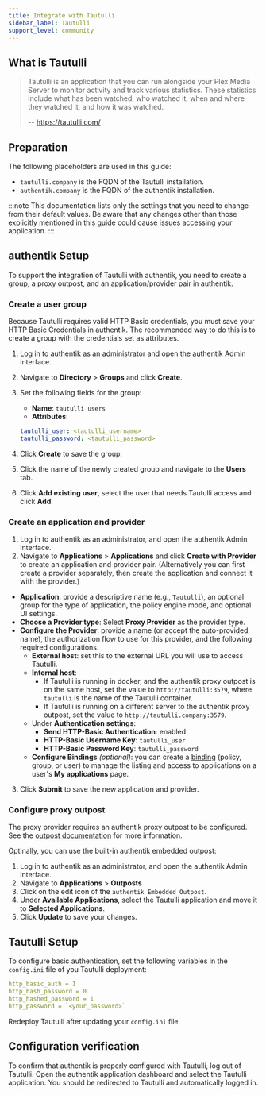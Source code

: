 ```yaml
---
title: Integrate with Tautulli
sidebar_label: Tautulli
support_level: community
---
```


## What is Tautulli

> Tautulli is an application that you can run alongside your Plex Media Server to monitor activity and track various statistics. These statistics include what has been watched, who watched it, when and where they watched it, and how it was watched.
>
> -- https://tautulli.com/

## Preparation

The following placeholders are used in this guide:

- `tautulli.company` is the FQDN of the Tautulli installation.
- `authentik.company` is the FQDN of the authentik installation.

:::note
This documentation lists only the settings that you need to change from their default values. Be aware that any changes other than those explicitly mentioned in this guide could cause issues accessing your application.
:::

## authentik Setup

To support the integration of Tautulli with authentik, you need to create a group, a proxy outpost, and an application/provider pair in authentik.

### Create a user group

Because Tautulli requires valid HTTP Basic credentials, you must save your HTTP Basic Credentials in authentik. The recommended way to do this is to create a group with the credentials set as attributes.

1. Log in to authentik as an administrator and open the authentik Admin interface.
2. Navigate to **Directory** > **Groups** and click **Create**.
3. Set the following fields for the group:
    - **Name**: `tautulli users`
    - **Attributes**:

    ```yaml
    tautulli_user: <tautulli_username>
    tautulli_password: <tautulli_password>
    ```

4. Click **Create** to save the group.
5. Click the name of the newly created group and navigate to the **Users** tab.
6. Click **Add existing user**, select the user that needs Tautulli access and click **Add**.

### Create an application and provider

1. Log in to authentik as an administrator, and open the authentik Admin interface.
2. Navigate to **Applications** > **Applications** and click **Create with Provider** to create an application and provider pair. (Alternatively you can first create a provider separately, then create the application and connect it with the provider.)

- **Application**: provide a descriptive name (e.g., `Tautulli`), an optional group for the type of application, the policy engine mode, and optional UI settings.
- **Choose a Provider type**: Select **Proxy Provider** as the provider type.
- **Configure the Provider**: provide a name (or accept the auto-provided name), the authorization flow to use for this provider, and the following required configurations.
    - **External host**: set this to the external URL you will use to access Tautulli.
    - **Internal host**:
        - If Tautulli is running in docker, and the authentik proxy outpost is on the same host, set the value to `http://tautulli:3579`, where `tautulli` is the name of the Tautulli container.
        - If Tautulli is running on a different server to the authentik proxy outpost, set the value to `http://tautulli.company:3579`.
    - Under **Authentication settings**:
        - **Send HTTP-Basic Authentication**: enabled
        - **HTTP-Basic Username Key**: `tautulli_user`
        - **HTTP-Basic Password Key**: `tautulli_password`
    - **Configure Bindings** _(optional)_: you can create a [binding](/docs/add-secure-apps/flows-stages/bindings/) (policy, group, or user) to manage the listing and access to applications on a user's **My applications** page.

3. Click **Submit** to save the new application and provider.

### Configure proxy outpost

The proxy provider requires an authentik proxy outpost to be configured. See the [outpost documentation](../../../docs/add-secure-apps/outposts/index.mdx#create-and-configure-an-outpost) for more information.

Optinally, you can use the built-in authentik embedded outpost:

1. Log in to authentik as an administrator, and open the authentik Admin interface.
2. Navigate to **Applications** > **Outposts**
3. Click on the edit icon of the `authentik Embedded Outpost`.
4. Under **Available Applications**, select the Tautulli application and move it to **Selected Applications**.
5. Click **Update** to save your changes.

## Tautulli Setup

To configure basic authentication, set the following variables in the `config.ini` file of you Tautulli deployment:

```yaml title="config.ini"
http_basic_auth = 1
http_hash_password = 0
http_hashed_password = 1
http_password = `<your_password>`
```

Redeploy Tautulli after updating your `config.ini` file.

## Configuration verification

To confirm that authentik is properly configured with Tautulli, log out of Tautulli. Open the authentik application dashboard and select the Tautulli application. You should be redirected to Tautulli and automatically logged in.
